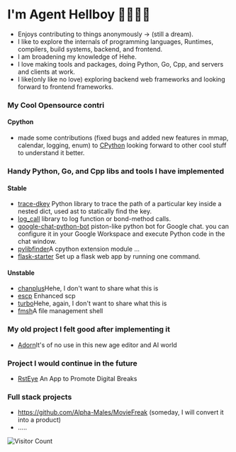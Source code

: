 
# I'm Agent Hellboy 👋🏾👨‍💻
  - Enjoys contributing to things anonymously -> (still a dream).
  - I like to explore the internals of programming languages, Runtimes, compilers, build systems, backend, and frontend.
  - I am broadening my knowledge of Hehe.
  - I love making tools and packages, doing Python, Go, Cpp, and servers and clients at work.
  - I like(only like no love) exploring backend web frameworks and looking forward to frontend frameworks.

### My Cool Opensource contri 
#### Cpython 
  - made some contributions (fixed bugs and added new features in mmap, calendar, logging, enum) to [CPython](https://github.com/search?q=repo%3Apython%2Fcpython+author%3AAgent-Hellboy&type=pullrequests) looking forward to other cool stuff to understand it better.

### Handy Python, Go, and Cpp libs and tools I have implemented

#### Stable
  - [trace-dkey](https://github.com/Agent-Hellboy/trace-dkey) Python library to trace the path of a particular key inside a nested dict, used ast to statically find the key. 
  - [log_call](https://github.com/Agent-Hellboy/log_call) library to log function or bond-method calls.
  - [google-chat-python-bot](https://github.com/Agent-Hellboy/google-chat-python-bot) piston-like python bot for Google chat. you can configure it in your Google Workspace and execute Python code in the chat window.
  - [pylibfinder](https://github.com/Agent-Hellboy/pylibfinder)A cpython extension module ... 
  - [flask-starter](https://github.com/Agent-Hellboy/flask-starter) Set up a flask web app by running one command.
    
#### Unstable 
  - [chanplus](https://github.com/Agent-Hellboy/chanplus)Hehe, I don't want to share what this is
  - [escp](https://github.com/Agent-Hellboy/escp) Enhanced scp
  - [turbo](https://github.com/Agent-Hellboy/turbo)Hehe, again, I don't want to share what this is
  - [fmsh](https://github.com/Agent-Hellboy/fmsh)A file management shell 

### My old project I felt good after implementing it 
  - [Adorn](https://github.com/Agent-Hellboy/Adorn)It's of no use in this new age editor and AI world

### Project I would continue in the future 
  - [RstEye](https://github.com/RstEyeApp/rsteye) An App to Promote Digital Breaks

### Full stack projects
   - https://github.com/Alpha-Males/MovieFreak (someday, I will convert it into a product)
   - .....

![Visitor Count](https://profile-counter.glitch.me/Agent-Hellboy/count.svg)
